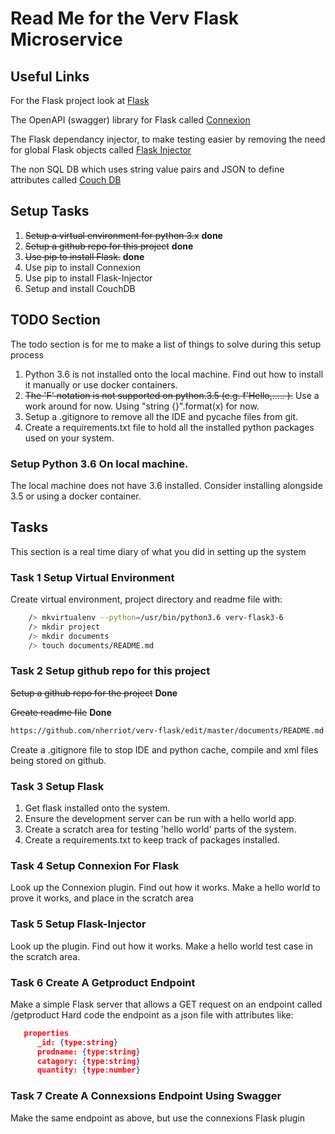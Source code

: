 # Read Me for the Verv Flask Microservice

## Useful Links

For the Flask project look at [Flask](http://flask.pocoo.org)

The OpenAPI (swagger) library for Flask called [Connexion](http://connexion.readthedocs.io/en/latest)

The Flask dependancy injector, to make testing easier by removing the need for global Flask objects called [Flask Injector](http://pypi.org/project/Flask-Injector)

The non SQL DB which uses string value pairs and JSON to define attributes called [Couch DB](http://couchdb.apache.org/)

## Setup Tasks

1. ~~Setup a virtual environment for python 3.x~~ **done**
2. ~~Setup a github repo for this project~~ **done**
2. ~~Use pip to install Flask.~~ **done**
3. Use pip to install Connexion
4. Use pip to install Flask-Injector
5. Setup and install CouchDB

## TODO Section
The todo section is for me to make a list of things to solve during this setup process
1) Python 3.6 is not installed onto the local machine. Find out how to install it manually or use docker containers.
2) ~~The 'F' notation is not supported on python.3.5 (e.g. f'Hello,..... ).~~ Use a work around for now. Using "string {}".format(x) for now.
3) Setup a .gitignore to remove all the IDE and pycache files from git.
4) Create a requirements.txt file to hold all the installed python packages used on your system.


### Setup Python 3.6 On local machine.
The local machine does not have 3.6 installed. Consider installing alongside 3.5 or using
a docker container.

## Tasks
This section is a real time diary of what you did in setting up the system


### Task 1 Setup Virtual Environment
Create virtual environment, project directory and readme file with:

``` bash
	/> mkvirtualenv --python=/usr/bin/python3.6 verv-flask3-6
	/> mkdir project
	/> mkdir documents
	/> touch documents/README.md
```

### Task 2 Setup github repo for this project
~~Setup a github repo for the project~~ **Done**

~~Create readme file~~ **Done**
```bash
https://github.com/nherriot/verv-flask/edit/master/documents/README.md
```
Create a .gitignore file to stop IDE and python cache, compile and xml files being stored on github.

### Task 3 Setup Flask
1. Get flask installed onto the system.
2. Ensure the development server can be run with a hello world app.
3. Create a scratch area for testing 'hello world' parts of the system.
4. Create a requirements.txt to keep track of packages installed.


### Task 4 Setup Connexion For Flask
Look up the Connexion plugin.
Find out how it works.
Make a hello world to prove it works, and place in the scratch area

### Task 5 Setup Flask-Injector
Look up the plugin.
Find out how it works.
Make a hello world test case in the scratch area.

### Task 6 Create A Getproduct Endpoint
Make a simple Flask server that allows a GET request on an endpoint called /getproduct
Hard code the endpoint as a json file with attributes like:
```json
   properties
      _id: {type:string}
      prodname: {type:string}
      catagory: {type:string}
      quantity: {type:number}
```

### Task 7 Create A Connexsions Endpoint Using Swagger
Make the same endpoint as above, but use the connexions Flask plugin

